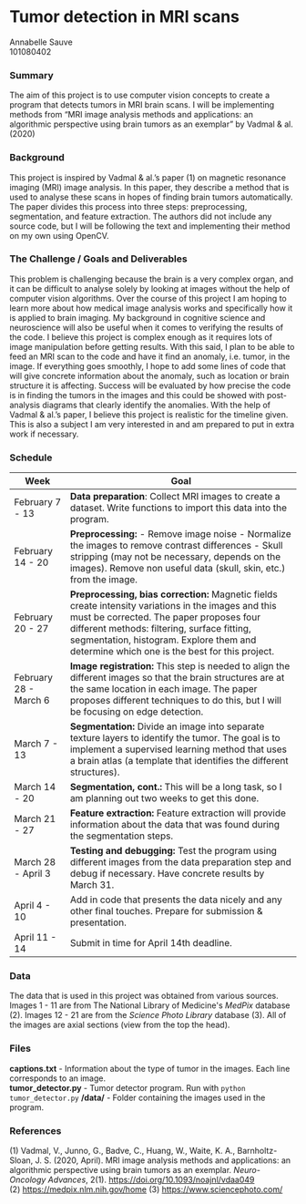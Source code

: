 # Tumor detection in MRI scans
Annabelle Sauve  
101080402

### Summary
The aim of this project is to use computer vision concepts to create a program that detects tumors in MRI brain scans. I will be implementing methods from “MRI image analysis methods and applications: an algorithmic perspective using brain tumors as an exemplar” by Vadmal & al. (2020)

### Background
This project is inspired by Vadmal & al.’s paper (1)  on magnetic resonance imaging (MRI) image analysis. In this paper, they describe a method that is used to analyse these scans in hopes of finding brain tumors automatically. The paper divides this process into three steps: preprocessing, segmentation, and feature extraction. The authors did not include any source code, but I will be following the text and implementing their method on my own using OpenCV.

### The Challenge / Goals and Deliverables
This problem is challenging because the brain is a very complex organ, and it can be difficult to analyse solely by looking at images without the help of computer vision algorithms. Over the course of this project I am hoping to learn more about how medical image analysis works and specifically how it is applied to brain imaging. My background in cognitive science and neuroscience will also be useful when it comes to verifying the results of the code.
I believe this project is complex enough as it requires lots of image manipulation before getting results. With this said, I plan to be able to feed an MRI scan to the code and have it find an anomaly, i.e. tumor, in the image. If everything goes smoothly, I hope to add some lines of code that will give concrete information about the anomaly, such as location or brain structure it is affecting. Success will be evaluated by how precise the code is in finding the tumors in the images and this could be showed with post-analysis diagrams that clearly identify the anomalies. With the help of Vadmal & al.’s paper, I believe this project is realistic for the timeline given. This is also a subject I am very interested in and am prepared to put in extra work if necessary.

### Schedule

|Week | Goal |
|---|---|
|February 7 - 13 | **Data preparation**: Collect MRI images to create a dataset. Write functions to import this data into the program. |
|February 14 - 20| **Preprocessing:** - Remove image noise  - Normalize the images to remove contrast differences - Skull stripping (may not be necessary, depends on the images). Remove non useful data (skull, skin, etc.) from the image. |
| February 20 - 27 | **Preprocessing, bias correction:** Magnetic fields create intensity variations in the images and this must be corrected. The paper proposes four different methods: filtering, surface fitting, segmentation, histogram. Explore them and determine which one is the best for this project. |
| February 28 - March 6 | **Image registration:** This step is needed to align the different images so that the brain structures are at the same location in each image. The paper proposes different techniques to do this, but I will be focusing on edge detection. |
| March 7 - 13| **Segmentation:** Divide an image into separate texture layers to identify the tumor. The goal is to implement a supervised learning method that uses a brain atlas (a template that identifies the different structures). |
| March 14 - 20| **Segmentation, cont.:** This will be a long task, so I am planning out two weeks to get this done. |
| March 21 - 27| **Feature extraction:** Feature extraction will provide information about the data that was found during the segmentation steps. |
| March 28 - April 3| **Testing and debugging:** Test the program using different images from the data preparation step and debug if necessary. Have concrete results by March 31. |
| April 4 - 10| Add in code that presents the data nicely and any other final touches. Prepare for submission & presentation. |
| April 11 - 14|Submit in time for April 14th deadline.|

### Data
The data that is used in this project was obtained from various sources. Images 1 - 11 are from The National Library of Medicine's _MedPix_ database (2). Images 12 - 21 are from the _Science Photo Library_ database (3). All of the images are axial sections (view from the top the head).

### Files
**captions.txt** - Information about the type of tumor in the images. Each line corresponds to an image.  
**tumor_detector.py** - Tumor detector program. Run with ```python tumor_detector.py```
**/data/** - Folder containing the images used in the program.

### References
(1) Vadmal, V., Junno, G., Badve, C., Huang, W., Waite, K. A., Barnholtz-Sloan, J. S. (2020, April). MRI image analysis methods and applications: an algorithmic perspective using brain tumors as an exemplar. _Neuro-Oncology Advances_, 2(1). https://doi.org/10.1093/noajnl/vdaa049  
(2) https://medpix.nlm.nih.gov/home
(3) https://www.sciencephoto.com/
